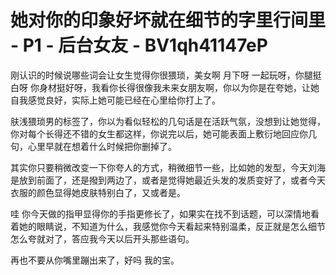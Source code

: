# 她对你的印象好坏就在细节的字里行间里 - P1 - 后台女友 - BV1qh41147eP

刚认识的时候说哪些词会让女生觉得你很猥琐，美女啊 月下呀 一起玩呀，你腿挺白呀 你身材挺好呀，我看你长得很像我未来女朋友啊，你以为你是在夸她，让她自我感觉良好，实际上她可能已经在心里给你打上了。

肤浅猥琐男的标签了，你以为看似轻松的几句话是在活跃气氛，没想到让她觉得，你对每个长得还不错的女生都这样，你说完以后，她可能表面上敷衍地回应你几句，心里早就在想着什么时候把你删掉了。

其实你只要稍微改变一下你夸人的方式，稍微细节一些，比如她的发型，今天刘海是放到前面了，还是撥到两边了，或者是觉得她最近头发的发质变好了，或者今天衣服的颜色显得她皮肤特别白了，又或者是。

哇 你今天做的指甲显得你的手指更修长了，如果实在找不到话题，可以深情地看着她的眼睛说，不知道为什么，我感觉你今天看起来特别温柔，反正就是怎么细节怎么夸就对了，答应我今天以后开头那些语句。

再也不要从你嘴里蹦出来了，好吗 我的宝。